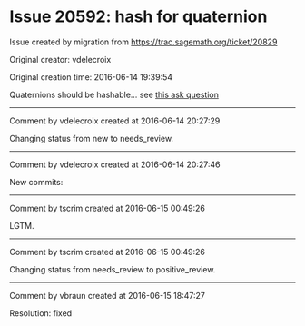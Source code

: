 # Issue 20592: hash for quaternion

Issue created by migration from https://trac.sagemath.org/ticket/20829

Original creator: vdelecroix

Original creation time: 2016-06-14 19:39:54

Quaternions should be hashable... see [this ask question](http://ask.sagemath.org/question/33783/quaternions-not-hashable/)


---

Comment by vdelecroix created at 2016-06-14 20:27:29

Changing status from new to needs_review.


---

Comment by vdelecroix created at 2016-06-14 20:27:46

New commits:


---

Comment by tscrim created at 2016-06-15 00:49:26

LGTM.


---

Comment by tscrim created at 2016-06-15 00:49:26

Changing status from needs_review to positive_review.


---

Comment by vbraun created at 2016-06-15 18:47:27

Resolution: fixed
